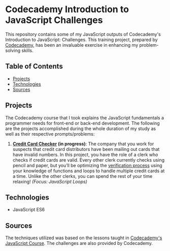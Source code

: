 # **Codecademy Introduction to JavaScript Challenges**

This repository contains some of my JavaScript outputs of Codecademy's Introduction to JavaScript: Challenges. This training project, prepared by [Codecademy](https://www.codecademy.com/learn/introduction-to-javascript), has been an invaluable exercise in enhancing my problem-solving skills.

## Table of Contents

- [Projects](#general-information)
- [Technologies](#technologies)
- [Sources](#sources)

## Projects

The Codecademy course that I took explains the JavaScript fundamentals a programmer needs for front-end or back-end development. The following are the projects accomplished during the whole duration of my study as well as their respective prompts/problems:

1. **[Credit Card Checker](https://discuss.codecademy.com/t/credit-card-checker-challenge-project-javascript/462375) (in progress)**: The company that you work for suspects that credit card distributors have been mailing out cards that have invalid numbers. In this project, you have the role of a clerk who checks if credit cards are valid. Every other clerk currently checks using pencil and paper, but you’ll be optimizing the [verification process](https://content.codecademy.com/PRO/independent-practice-projects/credit-card-checker/diagrams/cc%20validator%20diagram%201.svg) using your knowledge of functions and loops to handle multiple credit cards at a time. Unlike the other clerks, you can spend the rest of your time relaxing! *(Focus: JavaScript Loops)*

## Technologies

- JavaScript ES6

## Sources

The techniques utilized was based on the lessons taught in [Codecademy's JavaScript Course](https://www.codecademy.com/learn/introduction-to-javascript). The challenges are also provided by Codecademy.
